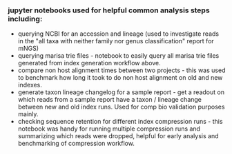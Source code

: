 ### jupyter notebooks used for helpful common analysis steps including:
* querying NCBI for an accession and lineage (used to investigate reads in the "all taxa with neither family nor genus classification" report for mNGS)
* querying marisa trie files - notebook to easily query all marisa trie files generated from index generation workflow above.
* compare non host alignment times between two projects - this was used to benchmark how long it took to do non host alignment on old and new indexes.
* generate taxon lineage changelog for a sample report - get a readout on which reads from a sample report have a taxon / lineage change between new and old index runs. Used for comp bio validation purposes mainly.
* checking sequence retention for different index compression runs - this notebook was handy for running multiple compression runs and summarizing which reads were dropped, helpful for early analysis and benchmarking of compression workflow.
